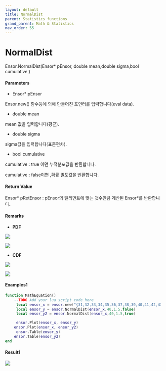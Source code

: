 ```yaml
---
layout: default
title: NormalDist
parent: Statistics functions
grand_parent: Math & Statistics
nav_order: 55
---
```


# NormalDist

Ensor.NormalDist\(Ensor\* pEnsor, double mean,double sigma,bool cumulative \)

#### Parameters

* Ensor\* pEnsor

Ensor.new\(\) 함수등에 의해 만들어진 포인터를 입력합니다\(eval data\).

* double mean

mean 값을 입력합니다\(평균\).

* double sigma

sigma값을 입력합니다\(표준편차\).

* bool cumulative 

cumulative  : true 이면 누적분포값을 반환합니다.

cumulative  : false이면 ,확률 밀도값을 반환합니다.

#### Return Value

Ensor\* pRetEnsor : pEnsor의 엘리먼트에 맞는 갯수만큼 계산된 Ensor\*를 반환합니다.

#### Remarks

* **PDF**

![](/StatisticsAPI/NormalDistPdfFunc1.png)

![](/StatisticsAPI/NormalDistPdfGraph.png)

* **CDF**

![](/StatisticsAPI/NormalDistCdfFunc.png)

![](/StatisticsAPI/NormalDistCdfFuncGraph.png)

#### Examples1

```lua
function MathEquation()
    --TODO Add your lua script code here
     local ensor_x = ensor.new("{31,32,33,34,35,36,37,38,39,40,41,42,43,44,45,46,47,48,49}")
     local ensor_y = ensor.NormalDist(ensor_x,40,1.5,false)
     local ensor_y2 = ensor.NormalDist(ensor_x,40,1.5,true)

     ensor.Plot(ensor_x, ensor_y)
    ensor.Plot(ensor_x, ensor_y2)
     ensor.Table(ensor_y)
    ensor.Table(ensor_y2)
end
```

#### Result1

![](/StatisticsAPI/NormalDistResult.png)


